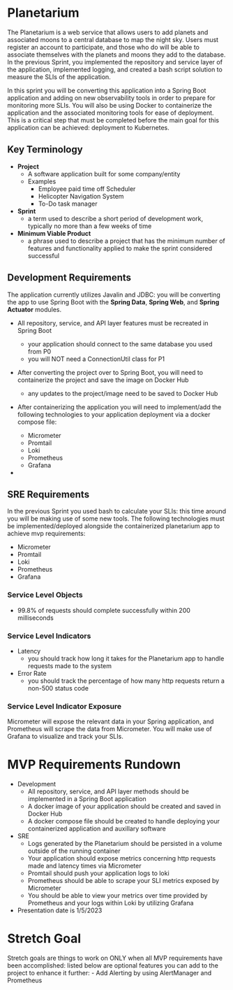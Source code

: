 # Planetarium

The Planetarium is a web service that allows users to add planets and associated moons to a central database to map the night sky. Users must register an account to participate, and those who do will be able to associate themselves with the planets and moons they add to the database. In the previous Sprint, you implemented the repository and service layer of the application, implemented logging, and created a bash script solution to measure the SLIs of the application.

In this sprint you will be converting this application into a Spring Boot application and adding on new observability tools in order to prepare for monitoring more SLIs. You will also be using Docker to containerize the application and the associated monitoring tools for ease of deployment. This is a critical step that must be completed before the main goal for this application can be achieved: deployment to Kubernetes.

## Key Terminology
- **Project**
  - A software application built for some company/entity
  - Examples
    - Employee paid time off Scheduler
    - Helicopter Navigation System
    - To-Do task manager
- **Sprint**
    - a term used to describe a short period of development work, typically no more than a few weeks of time
- **Minimum Viable Product**
    - a phrase used to describe a project that has the minimum number of features and functionality applied to make the sprint considered successful

## Development Requirements
The application currently utilizes Javalin and JDBC: you will be converting the app to use Spring Boot with the **Spring Data**, **Spring Web**, and **Spring Actuator** modules.
- All repository, service, and API layer features must be recreated in Spring Boot
    - your application should connect to the same database you used from P0
    - you will NOT need a ConnectionUtil class for P1
- After converting the project over to Spring Boot, you will need to containerize the project and save the image on Docker Hub
    - any updates to the project/image need to be saved to Docker Hub

- After containerizing the application you will need to implement/add the following technologies to your application deployment via a docker compose file:
    - Micrometer
    - Promtail
    - Loki
    - Prometheus
    - Grafana
-

## SRE Requirements
In the previous Sprint you used bash to calculate your SLIs: this time around you will be making use of some new tools. The following technologies must be implemented/deployed alongside the containerized planetarium app to achieve mvp requirements:
- Micrometer
- Promtail
- Loki
- Prometheus
- Grafana

### Service Level Objects
- 99.8% of requests should complete successfully within 200 milliseconds

### Service Level Indicators
- Latency
    - you should track how long it takes for the Planetarium app to handle requests made to the system
- Error Rate
    - you should track the percentage of how many http requests return a non-500 status code

### Service Level Indicator Exposure
Micrometer will expose the relevant data in your Spring application, and Prometheus will scrape the data from Micrometer. You will make use of Grafana to visualize and track your SLIs.

# MVP Requirements Rundown
- Development
    - All repository, service, and API layer methods should be implemented in a Spring Boot application
    - A docker image of your application should be created and saved in Docker Hub
    - A docker compose file should be created to handle deploying your containerized application and auxillary software
- SRE
    - Logs generated by the Planetarium should be persisted in a volume outside of the running container
    - Your application should expose metrics concerning http requests made and latency times via Micrometer
    - Promtail should push your application logs to loki
    - Prometheus should be able to scrape your SLI metrics exposed by Micrometer
    - You should be able to view your metrics over time provided by Prometheus and your logs within Loki by utilizing Grafana
- Presentation date is 1/5/2023

# Stretch Goal
Stretch goals are things to work on ONLY when all MVP requirements have been accomplished: listed below are optional features you can add to the project to enhance it further:
    - Add Alerting by using AlertManager and Prometheus